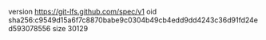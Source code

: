 version https://git-lfs.github.com/spec/v1
oid sha256:c9549d15a6f7c8870babe9c0304b49cb4edd9dd4243c36d91fd24ed593078556
size 30129
